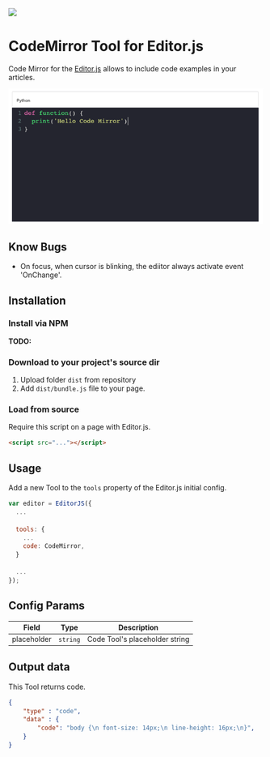 ![](https://badgen.net/badge/Editor.js/v2.0/blue)

# CodeMirror Tool for Editor.js

Code Mirror for the [Editor.js](https://ifmo.su/editor) allows to include code examples in your articles.

![image-20200219214508250](assets/image-20200219214508250.png)

## Know Bugs

* On focus, when cursor is blinking, the ediitor always activate event  'OnChange'.

## Installation

### Install via NPM

**TODO:**

###  Download to your project's source dir

1. Upload folder `dist` from repository
2. Add `dist/bundle.js` file to your page.

### Load from source

Require this script on a page with Editor.js.

```html
<script src="..."></script>
```

## Usage

Add a new Tool to the `tools` property of the Editor.js initial config.

```javascript
var editor = EditorJS({
  ...
  
  tools: {
    ...
    code: CodeMirror,
  }
  
  ...
});
```

## Config Params

| Field       | Type     | Description                    |
| ----------- | -------- | -------------------------------|
| placeholder | `string` | Code Tool's placeholder string |

## Output data

This Tool returns code.

```json
{
    "type" : "code",
    "data" : {
        "code": "body {\n font-size: 14px;\n line-height: 16px;\n}",
    }
}
```

